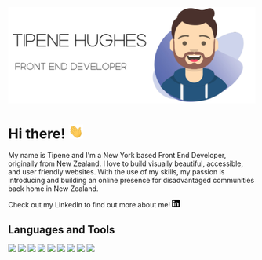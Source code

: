 [![Header](https://raw.githubusercontent.com/tipenehughes/tipenehughes/master/readme_header.png "Header")](https://www.tipenehughes.com/)

# Hi there! <img src="https://raw.githubusercontent.com/tipenehughes/tipenehughes/master/wave.gif" width="30px">

My name is Tipene and I'm a New York based Front End Developer, originally from New Zealand. I love to build visually beautiful, accessible, and user friendly websites. With the use of my skills, my passion is introducing and building an online presence for disadvantaged communities back home in New Zealand.

Check out my LinkedIn to find out more about me! [![LinkedIn][3.2]][3]

## Languages and Tools

![](https://img.shields.io/badge/HTML5-informational?style=flat&logo=HTML5&logoColor=white&color=E34F26)
![](https://img.shields.io/badge/CSS3-informational?style=flat&logo=CSS3&logoColor=white&color=1572B6)
![](https://img.shields.io/badge/Javascript-informational?style=flat&logo=JavaScript&logoColor=white&color=F7DF1E)
![](https://img.shields.io/badge/React-informational?style=flat&logo=React&logoColor=white&color=61DAFB)
![](https://img.shields.io/badge/Sass-informational?style=flat&logo=Sass&logoColor=white&color=CC6699)
![](https://img.shields.io/badge/Babel-informational?style=flat&logo=Babel&logoColor=white&color=F9DC3E)
![](https://img.shields.io/badge/NPM-informational?style=flat&logo=NPM&logoColor=white&color=CB3837)
![](https://img.shields.io/badge/Github-informational?style=flat&logo=Github&logoColor=white&color=181717)
![](https://img.shields.io/badge/VScode-informational?style=flat&logo=Visual_Studio_Code&logoColor=white&color=007ACC)


<!-- icons without padding -->
[3.2]: https://raw.githubusercontent.com/tipenehughes/tipenehughes/master/linkedin-3-16.png (LinkedIn icon without padding)


<!-- links to social media accounts -->
[3]: https://www.linkedin.com/in/tipene-hughes-5b380744/



<!--
**tipenehughes/tipenehughes** is a ✨ _special_ ✨ repository because its `README.md` (this file) appears on your GitHub profile.

Here are some ideas to get you started:

- 🔭 I’m currently working on ...
- 🌱 I’m currently learning ...
- 👯 I’m looking to collaborate on ...
- 🤔 I’m looking for help with ...
- 💬 Ask me about ...
- 📫 How to reach me: ...
- 😄 Pronouns: ...
- ⚡ Fun fact: ...
-->
